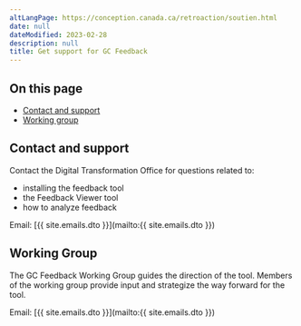 ```yaml
---
altLangPage: https://conception.canada.ca/retroaction/soutien.html
date: null
dateModified: 2023-02-28
description: null
title: Get support for GC Feedback
---
```


## On this page
* [Contact and support](#contact-and-support)
* [Working group](#working-group)

## Contact and support

Contact the Digital Transformation Office for questions related to:

* installing the feedback tool
* the Feedback Viewer tool
* how to analyze feedback

Email: [{{ site.emails.dto }}](mailto:{{ site.emails.dto }})

## Working Group

The GC Feedback Working Group guides the direction of the tool. Members of the working group provide input and strategize the way forward for the tool.

Email: [{{ site.emails.dto }}](mailto:{{ site.emails.dto }})
